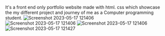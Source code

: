 It's a front end only portfolio website made with html. css which showcase the my different project and  journey of me as a Computer programming student.
![Screenshot 2023-05-17 121406](https://github.com/Sambhav10/Portfolio/assets/85670420/c0dd832a-6e17-4b92-b2ea-5fe619ecc660)
![Screenshot 2023-05-17 121406](https://github.com/Sambhav10/Portfolio/assets/85670420/89d0e16f-1406-4f19-86cb-8d5b0818d60e)
![Screenshot 2023-05-17 121406](https://github.com/Sambhav10/Portfolio/assets/85670420/4b08f0db-b61f-4e64-a1c2-ef9138bf00b9)
![Screenshot 2023-05-17 121427](https://github.com/Sambhav10/Portfolio/assets/85670420/c5d62aa2-3501-4adf-a5af-728feb08ff3f)
